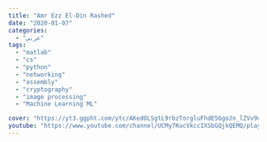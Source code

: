 ```yaml
---
title: "Amr Ezz El-Din Rashed"
date: "2020-01-07"
categories:
  - "عربي"
tags:
  - "matlab"
  - "cs"
  - "python"
  - "networking"
  - "assembly"
  - "cryptography"
  - "image processing"
  - "Machine Learning ML"

cover: "https://yt3.ggpht.com/ytc/AKedOLSgtL9rbzTorgluFhdE56goJn_lZVv9uBM41VImLg=s88-c-k-c0x00ffffff-no-rj"
youtube: "https://www.youtube.com/channel/UCMy7KucVkccIXSbGQjkQEMQ/playlists"
---
```



